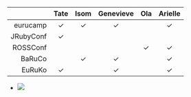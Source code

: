 |           | Tate | Isom | Genevieve | Ola | Arielle |
|----------:|:----:|:----:|:---------:|:---:|:-------:|
| eurucamp  | ✓    | ✓    | ✓         |     | ✓       |
| JRubyConf | ✓    |      |           |     |         |
| ROSSConf  |      |      |           | ✓   | ✓       |
| BaRuCo    |      | ✓    | ✓         |     | ✓       |
| EuRuKo    | ✓    |      | ✓         |     | ✓       |

* <a class='fragment' href='https://en.wikipedia.org/wiki/Conway%27s_Game_of_Life#Examples_of_patterns'><img class='bit-matrix' src='img/infinite_life.svg' /></a>

